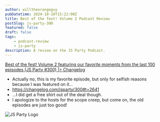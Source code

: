 ```yaml
---
author: willtheorangeguy
pubDatetime: 2024-10-10T15:22:00Z
title: Best of the fest! Volume 2 Podcast Review
postSlug: js-party-300
featured: false
draft: false
tags:
    - podcast-review
    - js-party
description: A review on the JS Party Podcast.
---
```


[Best of the fest! Volume 2 featuring our favorite moments from the last 100 episodes (JS Party #300) |> Changelog](https://changelog.com/jsparty/300)

-   Actually no, this is my favorite episode, but only for selfish reasons because I was featured on it...
-   https://changelog.com/jsparty/300#t=2641
-   ...I did get a free shirt out of the deal though.
-   I apologize to the hosts for the scope creep, but come on, the old episodes are just too good!

![JS Party Logo](https://is1-ssl.mzstatic.com/image/thumb/Podcasts113/v4/8e/31/88/8e318808-56a6-b897-6f98-71cf214b54a3/mza_7508458937281322007.png/300x300bb.webp)
